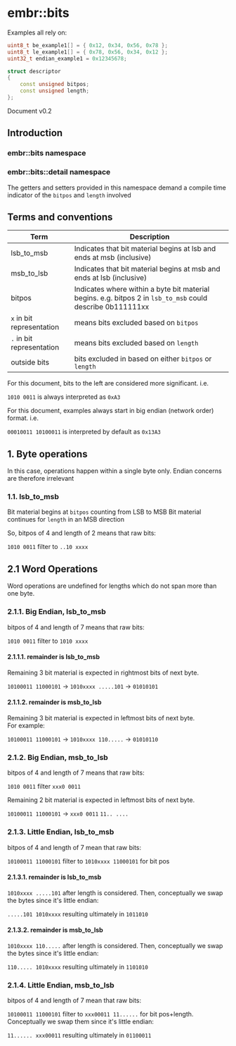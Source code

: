 # embr::bits

Examples all rely on:

```c++
uint8_t be_example1[] = { 0x12, 0x34, 0x56, 0x78 };
uint8_t le_example1[] = { 0x78, 0x56, 0x34, 0x12 };
uint32_t endian_example1 = 0x12345678;

struct descriptor
{
    const unsigned bitpos;
    const unsigned length;
};
```

Document v0.2

## Introduction

### embr::bits namespace

### embr::bits::detail namespace

The getters and setters provided in this namespace demand
a compile time indicator of the `bitpos` and `length` involved

## Terms and conventions

| Term                      | Description                                                           |
|---------------------------|-----------------------------------------------------------------------|
| lsb_to_msb                | Indicates that bit material begins at lsb and ends at msb (inclusive) |
| msb_to_lsb                | Indicates that bit material begins at msb and ends at lsb (inclusive) |
| bitpos                    | Indicates where within a byte bit material begins.  e.g. bitpos 2 in `lsb_to_msb` could describe 0b111111xx |
| `x` in bit representation | means bits excluded based on `bitpos`                                 |
| `.` in bit representation | means bits excluded based on `length`                                 |
| outside bits              | bits excluded in based on either `bitpos` or `length`                  |

For this document, bits to the left are considered more significant.  i.e.

`1010 0011` is always interpreted as `0xA3`

For this document, examples always start in big endian (network order) format. i.e.

`00010011 10100011` is interpreted by default as `0x13A3`

## 1. Byte operations

In this case, operations happen within a single byte only.
Endian concerns are therefore irrelevant

### 1.1. lsb_to_msb

Bit material begins at `bitpos` counting from LSB to MSB
Bit material continues for `length` in an MSB direction

So, bitpos of 4 and length of 2 means that raw bits:

`1010 0011` filter to `..10 xxxx`

## 2.1 Word Operations

Word operations are undefined for lengths which do not span more than one byte.

### 2.1.1. Big Endian, lsb_to_msb

bitpos of 4 and length of 7 means that raw bits:

`1010 0011` filter to `1010 xxxx`

#### 2.1.1.1. remainder is lsb_to_msb

Remaining 3 bit material is expected in rightmost bits of next byte.

`10100011 11000101` -> `1010xxxx .....101` -> `01010101`

#### 2.1.1.2. remainder is msb_to_lsb

Remaining 3 bit material is expected in leftmost bits of next byte.  
For example:

`10100011 11000101` -> `1010xxxx 110.....` -> `01010110` 

### 2.1.2. Big Endian, msb_to_lsb

bitpos of 4 and length of 7 means that raw bits:

`1010 0011` filter `xxx0 0011`

Remaining 2 bit material is expected in leftmost bits of next byte.

`10100011 11000101` -> `xxx0 0011` `11.. ....`

### 2.1.3. Little Endian, lsb_to_msb

bitpos of 4 and length of 7 mean that raw bits:

`10100011 11000101` filter to `1010xxxx 11000101` for bit pos

#### 2.1.3.1. remainder is lsb_to_msb

`1010xxxx .....101` after length is considered.  Then, conceptually we swap the bytes
since it's little endian:

`.....101 1010xxxx` resulting ultimately in `1011010`

#### 2.1.3.2. remainder is msb_to_lsb

`1010xxxx 110.....` after length is considered.  Then, conceptually we swap the bytes
since it's little endian:

`110..... 1010xxxx` resulting ultimately in `1101010`

### 2.1.4. Little Endian, msb_to_lsb

bitpos of 4 and length of 7 mean that raw bits:

`10100011 11000101` filter to `xxx00011 11......` for bit pos+length.  Conceptually
we swap them since it's little endian:

`11...... xxx00011` resulting ultimately in `01100011`